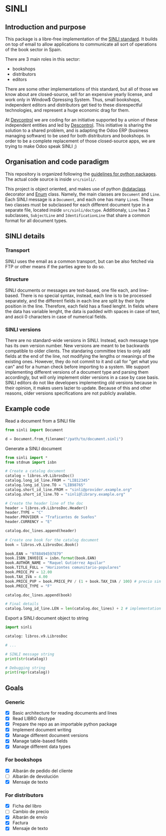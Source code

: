 # SINLI

## Introduction and purpose

This package is a libre-free implementation of the [SINLI standard](http://www.fande.es/normalizacion/sinli_indicedocumentos.html).
It builds on top of email to allow applications to communicate all sort of operations of the book sector in Spain.

There are 3 main roles in this sector:
- bookshops
- distributors
- editors

There are some other implementations of this standard, but all of those we know about are closed-source, sell for an expensive yearly license, and work only in Window$ Opressing System.
Thus, small bookshops, independent editors and distributors get tied to these disrespectful technologies, and represent a huge economic drag for them.

At [Devcontrol](https://framagit.org/devcontrol/) we are coding for an initiative supported by a union of these independent entities and led by [Descontrol](https://descontrol.cat).
This initiative is sharing the solution to a shared problem, and is adapting the Odoo ERP (business managing software) to be used for both distributors and bookshops. In order to be a complete replacement of those closed-source apps, we are trying to make Odoo speak SINLI ;)

## Organisation and code paradigm

This repository is organized following the [guidelines for python packages](https://packaging.python.org/en/latest/tutorials/packaging-projects/#creating-the-package-files). The actual code source is inside `src/sinli/`.

This project is object oriented, and makes use of python [@dataclass](https://docs.python.org/3/library/dataclasses.html) decorator and [Enum](https://docs.python.org/3/howto/enum.html) class.
Namely, the main classes are `Document` and `Line`. Each SINLI message is a `Document`, and each one has many `Line`s. These two classes must be subclassed for each different document type in a separate file, located inside `src/sinli/doctype`.
Additionaly, `Line` has 2 subclasses, `SubjectLine` and `IdentificationLine` that share a common format for all document types.

## SINLI details

### Transport

SINLI uses the email as a common transport, but can be also fetched via FTP or other means if the parties agree to do so.

### Structure

SINLI documents or messages are text-based, one file each, and line-based. There is no special syntax, instead, each line is to be processed separately,
and the different fields in each line are split by their byte position in the line. Therefore, each field has a fixed lenght. In fields where the data has variable lenght, the data is padded with spaces in case of text, and ascii 0 characters in case of numerical fields.

### SINLI versions

There are no standard-wide versions in SINLI. Instead, each message type has its own version number. New versions are meant to be backwards compatible to older clients. The standaring committee tries to only add fields at the end of the line, not modifying the lengths or meanings of the existing ones. However, they do not commit to it and call for "get what you can" and for a human check before importing to a system. We support implementing different versions of a document type and parsing them accordingly, but will only implement older versions in a case by case basis. SINLI editors do not like developers implementing old versions because in their opinion, it makes users lazier to update. Because of this and other reasons, older versions specifications are not publicly available.

## Example code

Read a document from a SINLI file
```python
from sinli import Document

d = Document.from_filename("/path/to/document.sinli")
```

Generate a SINLI document
```python
from sinli import *
from stdnum import isbn

# Create a catalog document
catalog = libros.v9.LibrosDoc()
catalog.long_id_line.FROM = "LIB12345"
catalog.long_id_line.TO = "LIB98765"
catalog.short_id_line.FROM = "sinli@provider.example.org"
catalog.short_id_line.TO = "sinli@library.example.org"

# Create the header line of the doc
header = libros.v9.LibrosDoc.Header()
header.TYPE = "C"
header.PROVIDER = "Traficantes de Sueños"
header.CURRENCY = "E"

catalog.doc_lines.append(header)
                                                                               
# Create one book for the catalog document                                     
book = libros.v9.LibrosDoc.Book()

book.EAN = "9788494597879"
book.ISBN_INVOICE = isbn.format(book.EAN)
book.AUTHOR_NAME = "Raquel Gutiérrez Aguilar"
book.TITLE_FULL = "Horizontes comunitario-populares"
book.PRICE_PV = 12.00
book.TAX_IVA = 4.00
book.PRICE_PVP = book.PRICE_PV / (1 + book.TAX_IVA / 100) # precio sin IVA
book.PRICE_TYPE = "F"

catalog.doc_lines.append(book)

# Final details
catalog.long_id_line.LEN = len(catalog.doc_lines) + 2 # implementation of this field varies
```

Export a SINLI document object to string
```python
import sinli

catalog: libros.v9.LibrosDoc

# ...

# SINLI message string
print(str(catalog))

# Debugging string
print(repr(catalog))
```

## Goals

### Generic

- [x] Basic architecture for reading documents and lines
- [x] Read LIBRO doctype
- [x] Prepare the repo as an importable python package
- [x] Implement document writing
- [x] Manage different document versions
- [x] Manage table-based fields
- [x] Manage different data types

### For bookshops

- [x] Albarán de pedido del cliente
- [ ] Albarán de devolución
- [x] Mensaje de texto

### For distributors

- [x] Ficha del libro
- [ ] Cambio de precio
- [x] Albarán de envío
- [x] Factura
- [x] Mensaje de texto
